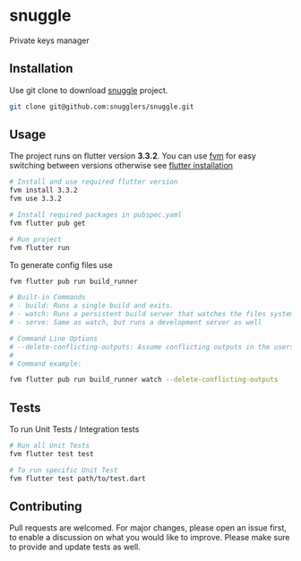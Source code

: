 # snuggle
Private keys manager

## Installation
Use git clone to download [snuggle](https://github.com/snugglers/snuggle) project.
```bash
git clone git@github.com:snugglers/snuggle.git
```

## Usage
The project runs on flutter version **3.3.2**. You can use [fvm](https://fvm.app/docs/getting_started/installation)
for easy switching between versions otherwise see [flutter installation](https://docs.flutter.dev/get-started/install)
```bash
# Install and use required flutter version
fvm install 3.3.2
fvm use 3.3.2

# Install required packages in pubspec.yaml
fvm flutter pub get

# Run project
fvm flutter run 
```

To generate config files use
```bash
fvm flutter pub run build_runner
```
```bash
# Built-in Commands 
# - build: Runs a single build and exits.
# - watch: Runs a persistent build server that watches the files system for edits and does rebuilds as necessary
# - serve: Same as watch, but runs a development server as well

# Command Line Options
# --delete-conflicting-outputs: Assume conflicting outputs in the users package are from previous builds, and skip the user prompt that would usually be provided.
# 
# Command example:

fvm flutter pub run build_runner watch --delete-conflicting-outputs
```

## Tests
To run Unit Tests / Integration tests
```bash
# Run all Unit Tests
fvm flutter test test

# To run specific Unit Test
fvm flutter test path/to/test.dart
```

## Contributing
Pull requests are welcomed. For major changes, please open an issue first, to enable a discussion on what you would like to improve. Please make sure to provide and update tests as well. 